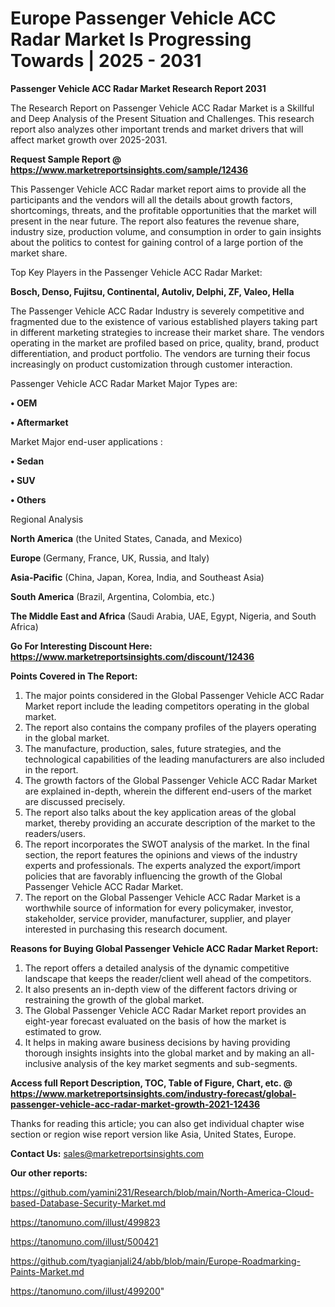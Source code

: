 # Europe Passenger Vehicle ACC Radar Market Is Progressing Towards | 2025 - 2031

<strong>Passenger Vehicle ACC Radar Market Research Report 2031</strong>

The Research Report on Passenger Vehicle ACC Radar Market is a Skillful and Deep Analysis of the Present Situation and Challenges. This research report also analyzes other important trends and market drivers that will affect market growth over 2025-2031.

<strong>Request Sample Report @ <a href=https://www.marketreportsinsights.com/sample/12436>https://www.marketreportsinsights.com/sample/12436</a></strong>

This Passenger Vehicle ACC Radar market report aims to provide all the participants and the vendors will all the details about growth factors, shortcomings, threats, and the profitable opportunities that the market will present in the near future. The report also features the revenue share, industry size, production volume, and consumption in order to gain insights about the politics to contest for gaining control of a large portion of the market share.

Top Key Players in the Passenger Vehicle ACC Radar Market:

<strong>Bosch, Denso, Fujitsu, Continental, Autoliv, Delphi, ZF, Valeo, Hella</strong>

The Passenger Vehicle ACC Radar Industry is severely competitive and fragmented due to the existence of various established players taking part in different marketing strategies to increase their market share. The vendors operating in the market are profiled based on price, quality, brand, product differentiation, and product portfolio. The vendors are turning their focus increasingly on product customization through customer interaction.

Passenger Vehicle ACC Radar Market Major Types are:

<strong>• OEM

• Aftermarket</strong>

Market Major end-user applications :

<strong>• Sedan

• SUV

• Others</strong>

Regional Analysis

</u><strong><b>North America</b></strong> (the United States, Canada, and Mexico)

<strong><b>Europe </b></strong>(Germany, France, UK, Russia, and Italy)

<strong><b>Asia-Pacific</b></strong> (China, Japan, Korea, India, and Southeast Asia)

<strong><b>South America</b></strong> (Brazil, Argentina, Colombia, etc.)

<strong><b>The Middle East and Africa</b></strong> (Saudi Arabia, UAE, Egypt, Nigeria, and South Africa)

<strong>Go For Interesting Discount Here: <a href=https://www.marketreportsinsights.com/discount/12436>https://www.marketreportsinsights.com/discount/12436</a></strong>

<strong>Points Covered in The Report:</strong>
<ol>
  <li>The major points considered in the Global Passenger Vehicle ACC Radar Market report include the leading competitors operating in the global market.</li>
  <li>The report also contains the company profiles of the players operating in the global market.</li>
  <li>The manufacture, production, sales, future strategies, and the technological capabilities of the leading manufacturers are also included in the report.</li>
  <li>The growth factors of the Global Passenger Vehicle ACC Radar Market are explained in-depth, wherein the different end-users of the market are discussed precisely.</li>
  <li>The report also talks about the key application areas of the global market, thereby providing an accurate description of the market to the readers/users.</li>
  <li>The report incorporates the SWOT analysis of the market. In the final section, the report features the opinions and views of the industry experts and professionals. The experts analyzed the export/import policies that are favorably influencing the growth of the Global Passenger Vehicle ACC Radar Market.</li>
  <li>The report on the Global Passenger Vehicle ACC Radar Market is a worthwhile source of information for every policymaker, investor, stakeholder, service provider, manufacturer, supplier, and player interested in purchasing this research document.</li>
</ol>
<strong>Reasons for Buying Global Passenger Vehicle ACC Radar Market Report:</strong>

<ol>
  <li>The report offers a detailed analysis of the dynamic competitive landscape that keeps the reader/client well ahead of the competitors.</li>
  <li>It also presents an in-depth view of the different factors driving or restraining the growth of the global market.</li>
  <li>The Global Passenger Vehicle ACC Radar Market report provides an eight-year forecast evaluated on the basis of how the market is estimated to grow.</li>
  <li>It helps in making aware business decisions by having providing thorough insights insights into the global market and by making an all-inclusive analysis of the key market segments and sub-segments.</li>
</ol>
<strong>Access full Report Description, TOC, Table of Figure, Chart, etc. @ <a href=https://www.marketreportsinsights.com/industry-forecast/global-passenger-vehicle-acc-radar-market-growth-2021-12436>https://www.marketreportsinsights.com/industry-forecast/global-passenger-vehicle-acc-radar-market-growth-2021-12436</a></strong>


Thanks for reading this article; you can also get individual chapter wise section or region wise report version like Asia, United States, Europe.

<strong>Contact Us:</strong>
sales@marketreportsinsights.com

<strong>Our other reports:</strong>

<a href=https://github.com/yamini231/Research/blob/main/North-America-Cloud-based-Database-Security-Market.md>https://github.com/yamini231/Research/blob/main/North-America-Cloud-based-Database-Security-Market.md</a>

<a href=https://tanomuno.com/illust/499823>https://tanomuno.com/illust/499823</a>

<a href=https://tanomuno.com/illust/500421>https://tanomuno.com/illust/500421</a>

<a href=https://github.com/tyagianjali24/abb/blob/main/Europe-Roadmarking-Paints-Market.md>https://github.com/tyagianjali24/abb/blob/main/Europe-Roadmarking-Paints-Market.md</a>

<a href=https://tanomuno.com/illust/499200>https://tanomuno.com/illust/499200</a>"
